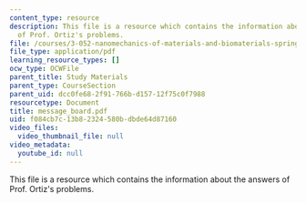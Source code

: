 ```yaml
---
content_type: resource
description: This file is a resource which contains the information about the answers
  of Prof. Ortiz's problems.
file: /courses/3-052-nanomechanics-of-materials-and-biomaterials-spring-2007/f084cb7c13b82324580bdbde64d87160_message_board.pdf
file_type: application/pdf
learning_resource_types: []
ocw_type: OCWFile
parent_title: Study Materials
parent_type: CourseSection
parent_uid: dcc0fe68-2f91-766b-d157-12f75c0f7988
resourcetype: Document
title: message_board.pdf
uid: f084cb7c-13b8-2324-580b-dbde64d87160
video_files:
  video_thumbnail_file: null
video_metadata:
  youtube_id: null
---
```

This file is a resource which contains the information about the answers of Prof. Ortiz's problems.

